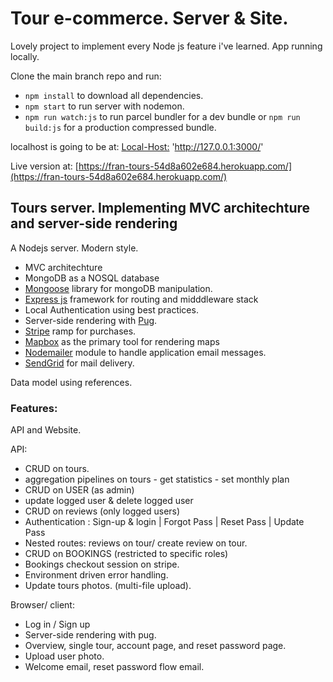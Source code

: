 # Tour e-commerce. Server & Site.

Lovely project to implement every Node js feature i've learned. App running locally. 

Clone the main branch repo and run:

  - `npm install` to download all dependencies.
  - `npm start` to run server with nodemon.
  - `npm run watch:js` to run parcel bundler for a dev bundle or `npm run build:js` for a production compressed bundle.

localhost is going  to be at: [Local-Host:](http://127.0.0.1:3000/) 'http://127.0.0.1:3000/'

Live version at: [https://fran-tours-54d8a602e684.herokuapp.com/](https://fran-tours-54d8a602e684.herokuapp.com/)
 
## Tours server. Implementing MVC architechture and server-side rendering

A Nodejs server. Modern style. 
  - MVC architechture
  - MongoDB as a NOSQL database
  - [Mongoose](https://mongoosejs.com/) library for mongoDB manipulation.
  - [Express js](https://expressjs.com/) framework for routing and midddleware stack
  - Local Authentication using best practices.
  - Server-side rendering with [Pug](https://pugjs.org/api/getting-started.html).
  - [Stripe](https://stripe.com/) ramp for purchases.
  - [Mapbox](https://www.mapbox.com/) as the primary tool for rendering maps
  - [Nodemailer](https://nodemailer.com/) module to handle application email messages.
  - [SendGrid](https://sendgrid.com/) for mail delivery.

Data model using references.

### Features: 

API and Website. 

API:
  - CRUD on tours.
  - aggregation pipelines on tours - get statistics - set monthly plan
  - CRUD on USER (as admin)
  - update logged user & delete logged user
  - CRUD on reviews (only logged users)
  - Authentication : Sign-up & login | Forgot Pass | Reset Pass | Update Pass
  - Nested routes: reviews on tour/ create review on tour.
  - CRUD on BOOKINGS (restricted to specific roles)
  - Bookings checkout session on stripe.
  - Environment driven error handling.
  - Update tours photos. (multi-file upload).
  
  
Browser/ client:
  - Log in / Sign up
  - Server-side rendering with pug.
  - Overview, single tour, account page, and reset password page.
  - Upload user photo.
  - Welcome email, reset password flow email.
